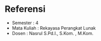 # Referensi

- Semester : 4
- Mata Kuliah : Rekayasa Perangkat Lunak
- Dosen : Nasrul S.Pd.I., S.Kom. , M.Kom.
